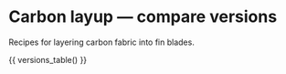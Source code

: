 # Carbon layup — compare versions

Recipes for layering carbon fabric into fin blades.

{{ versions_table() }}
